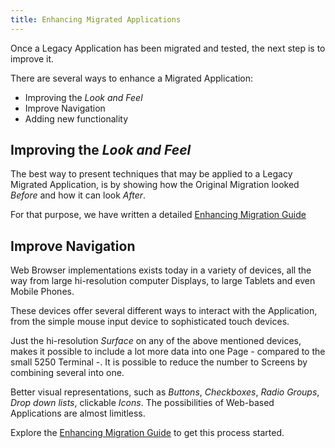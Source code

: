 ```yaml
---
title: Enhancing Migrated Applications
---
```


Once a Legacy Application has been migrated and tested, the next step is to improve it.

There are several ways to enhance a Migrated Application:

- Improving the *Look and Feel*
- Improve Navigation
- Adding new functionality

## Improving the *Look and Feel*

The best way to present techniques that may be applied to a Legacy Migrated Application, is by showing how the Original Migration looked *Before* and how it can look *After*.

For that purpose, we have written a detailed [Enhancing Migration Guide](https://asna.github.io/SunFarm/)

## Improve Navigation

Web Browser implementations exists today in a variety of devices, all the way from large hi-resolution computer Displays, to large Tablets and even Mobile Phones.

These devices offer several different ways to interact with the Application, from the simple mouse input device to sophisticated touch devices.

Just the hi-resolution *Surface* on any of the above mentioned devices, makes it possible to include a lot more data into one Page - compared to the small 5250 Terminal -. It is possible to reduce the number to Screens by combining several into one. 

Better visual representations, such as *Buttons*, *Checkboxes*, *Radio Groups*, *Drop down lists*, clickable *Icons*. The possibilities of Web-based Applications are almost limitless.

Explore the [Enhancing Migration Guide](https://asna.github.io/SunFarm/) to get this process started.